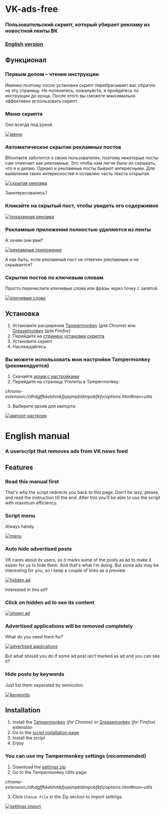 # VK-ads-free

### Пользовательский скрипт, который убирает рекламу из новостной ленты ВК

### [English version](https://github.com/orlovskyalex/VK-ads-free.user.js#english-manual)

## Функционал

### Первым делом – чтение инструкции
Именно поэтому после установки скрипт перебрасывает вас обратно на эту страницу. Не поленитесь, пожалуйста, и пройдитесь по инструкции до конца. После этого вы сможете максимально эффективно использовать скрипт.

### Меню скрипта
Оно всегда под рукой.

  [![меню](http://imgdisk.ru/images/2017/01/14/Screenshot_14fae8.th.png)](http://imgdisk.ru/images/2017/01/14/Screenshot_14fae8.png)

### Автоматическое скрытие рекламных постов
ВКонтакте заботится о своих пользователях, поэтому некоторые посты сам отмечает как рекламные. Это чтобы нам легче было их скрывать, что я и делаю. Однако и рекламные посты бывают интересными. Для выявления таких интересностей я оставляю часть текста открытой.

  [![скрытая реклама](http://imgdisk.ru/images/2017/01/14/Image_6ae5f2.th.png)](http://imgdisk.ru/images/2017/01/14/Image_6ae5f2.png)

Заинтересовались?

### Кликайте на скрытый пост, чтобы увидеть его содержимое

  [![показанная реклама](http://imgdisk.ru/images/2017/01/14/Image_2.th.jpg)](http://imgdisk.ru/images/2017/01/14/Image_2.jpg)

### Рекламные приложения полностью удаляются из ленты
А зачем они вам?

  [![рекламные приложения](http://imgdisk.ru/images/2017/01/14/Image_1.th.png)](http://imgdisk.ru/images/2017/01/14/Image_1.png)

А как быть, если рекламный пост не отмечен рекламным и не скрывается?

### Скрытие постов по ключевым словам
Просто перечислите ключевые слова или фразы через точку с запятой

  [![ключевые слова](http://imgdisk.ru/images/2017/01/14/Screenshot_2.th.png)](http://imgdisk.ru/images/2017/01/14/Screenshot_2.png)

## Установка
1. Установите расширение [Tampermonkey](https://chrome.google.com/webstore/detail/tampermonkey/dhdgffkkebhmkfjojejmpbldmpobfkfo) (*для Chrome*) или [Greasemonkey](https://addons.mozilla.org/ru/firefox/addon/greasemonkey/) (*для Firefox*)
2. Перейдите на [страницу установки скрипта](https://github.com/orlovskyalex/VK-ads-free.user.js/raw/master/VK-ads-free.user.js)
3. Установите скрипт
4. Наслаждайтесь

### Вы можете использовать мои настройки Tampermonkey (рекомендуется)
1. Скачайте [архив с настройками](https://raw.githubusercontent.com/orlovskyalex/VK-ads-free.user.js/master/tampermonkey_settings.zip)
2. Перейдите на страницу Утилиты в Tampermonkey:

  *chrome-extension://dhdgffkkebhmkfjojejmpbldmpobfkfo/options.html#nav=utils*

3. Выберите архив для импорта

  [![импорт настроек](http://imgdisk.ru/images/2017/01/14/Screenshot_3.th.png)](http://imgdisk.ru/images/2017/01/14/Screenshot_3.png)

# English manual

### A userscript that removes ads from VK news feed

## Features

### Read this manual first
That's why the script redirects you back to this page. Don't be lazy, please, and read the instruction till the end. After this you'll be able to use the script with maximum efficiency.

### Script menu
Always handy.

  [![menu](http://imgdisk.ru/images/2017/01/14/Screenshot_14fae8.th.png)](http://imgdisk.ru/images/2017/01/14/Screenshot_14fae8.png)

### Auto hide advertised posts
VK cares about its users, so it marks some of the posts as ad to make it easier for us to hide them. And that's what I'm doing. But some ads may be interesting for you, so I keep a couple of lines as a preview.

  [![hidden ad](http://imgdisk.ru/images/2017/01/14/Image_6ae5f2.th.png)](http://imgdisk.ru/images/2017/01/14/Image_6ae5f2.png)

Interested in this ad?

### Click on hidden ad to see its content

  [![shown ad](http://imgdisk.ru/images/2017/01/14/Image_2.th.jpg)](http://imgdisk.ru/images/2017/01/14/Image_2.jpg)

### Advertised applications will be removed completely
What do you need them for?

  [![advertised applications](http://imgdisk.ru/images/2017/01/14/Image_1.th.png)](http://imgdisk.ru/images/2017/01/14/Image_1.png)

But what should you do if some ad post isn't marked as ad and you can see it?

### Hide posts by keywords
Just list them separated by semicolon.

  [![keywords](http://imgdisk.ru/images/2017/01/14/Screenshot_2.th.png)](http://imgdisk.ru/images/2017/01/14/Screenshot_2.png)

## Installation
1. Install the [Tampermonkey](https://chrome.google.com/webstore/detail/tampermonkey/dhdgffkkebhmkfjojejmpbldmpobfkfo) (*for Chrome*) or [Greasemonkey](https://addons.mozilla.org/ru/firefox/addon/greasemonkey/) (*for Firefox*) extension
2. Go to the [script installation page](https://github.com/orlovskyalex/VK-ads-free.user.js/raw/master/VK-ads-free.user.js)
3. Install the script
4. Enjoy

### You can use my Tampermonkey settings (recommended)
1. Download the [settings zip](https://raw.githubusercontent.com/orlovskyalex/VK-ads-free.user.js/master/tampermonkey_settings.zip)
2. Go to the Tampermonkey Utils page:

  *chrome-extension://dhdgffkkebhmkfjojejmpbldmpobfkfo/options.html#nav=utils*

3. Click `Choose File` in the Zip section to import settings

  [![settings import](http://imgdisk.ru/images/2017/01/14/Screenshot_3.th.png)](http://imgdisk.ru/images/2017/01/14/Screenshot_3.png)